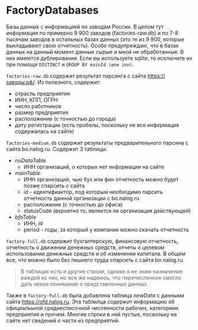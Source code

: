 # FactoryDatabases
Базы данных с информацией по заводам России. В целом тут информация по примерно 9 900 заводов (factories-raw.db) и по 7-8 тысячам заводов в остальных базах данных (это те из 9 900, которые выкладывают свою отчетность). Особо предупреждаю, что в базах данных на данный момент данные сырые и мной не обработанные. В них имеются дублирования. Если вы используете sqlite, то исключите их при помощи ```DISTINCT``` и ```GROUP BY mainId (или inn)```.

```factories-raw.db``` содержит результат парсинга с сайта https://заводы.рф/. Из полезного, содержит:
- отрасль предприятия
- ИНН, КПП, ОГРН
- число работников
- размер предприятия
- расположение (с точностью до города)
- дату регистрации
(есть пробелы, поскольку не вся информация содержалась на сайте)

```factories-medium.db``` содержит результаты предварительного парсина с сайта bo.nalog.ru. Содержит 3 таблицы:
- *noDataTable*
    - ИНН организаций, о которых нет информации на сайте
- *mainTable*
    - ИНН организаций, чью бух или фин отчетность можно будет позже спарсить с сайта
    - id - идентифиактор, под которым необходимо парсить отчетность данной организации с bo.nalog.ru
    - расположение (с точностью до офиса)
    - statusCode (вероятно то, является ли организация действующей)
- *bfoTable*
    - ИНН, id
    - period - годы, за который у компании можно скачать отчетность

```factory-full.db``` содержит бухгалтерскую, финансовую отчетность, отчетность о движении денежных средств, отчеты о целевом использовании денежных средств и об изменении капитала. В общем все, что можно было без лишнего труда спарсить с сайта bo.nalog.ru. 

> В таблицах есть и другие строки, однако я не знаю назначение каждой из них, но все же надеюсь, что перечисленное смогло дать некое понимание о представленных данных.

Также в ```factory-full.db``` была добавлена таблица *newData* с данными сайта https://ofd.nalog.ru. Эта таблилца содержит информацию об официалььной среднесписочной численности рабочих, категориии предприятия и прочем. Многие строки в ней пустые, поскольку на сайте нет сведений о части из предприятий.
